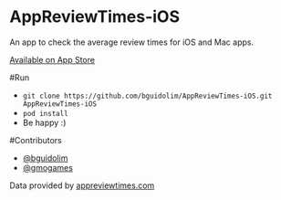 # AppReviewTimes-iOS
An app to check the average review times for iOS and Mac apps.

[Available on App Store](https://itunes.apple.com/app/app-review-times-average-app/id969873038?mt=8)

#Run
 - ```git clone https://github.com/bguidolim/AppReviewTimes-iOS.git AppReviewTimes-iOS```
 - ```pod install```
 - Be happy :)
  
#Contributors
* [@bguidolim](http://github.com/bguidolim)
* [@gmogames](http://github.com/gmogames)

Data provided by [appreviewtimes.com](http://appreviewtimes.com)
